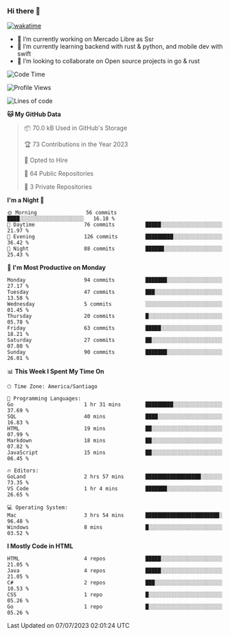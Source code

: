 ### Hi there 👋

[![wakatime](https://wakatime.com/badge/user/330beacb-fb27-4e32-bc38-f8f521bcf832.svg)](https://wakatime.com/@330beacb-fb27-4e32-bc38-f8f521bcf832)

- 🔭 I’m currently working on Mercado Libre as Ssr
- 🌱 I’m currently learning backend with rust & python, and mobile dev with swift
- 👯 I’m looking to collaborate on Open source projects in go & rust

<!--START_SECTION:waka-->
![Code Time](http://img.shields.io/badge/Code%20Time-126%20hrs%2026%20mins-blue)

![Profile Views](http://img.shields.io/badge/Profile%20Views-0-blue)

![Lines of code](https://img.shields.io/badge/From%20Hello%20World%20I%27ve%20Written-3.4%20million%20lines%20of%20code-blue)

**🐱 My GitHub Data** 

> 📦 70.0 kB Used in GitHub's Storage 
 > 
> 🏆 73 Contributions in the Year 2023
 > 
> 💼 Opted to Hire
 > 
> 📜 64 Public Repositories 
 > 
> 🔑 3 Private Repositories 
 > 
**I'm a Night 🦉** 

```text
🌞 Morning                56 commits          ████░░░░░░░░░░░░░░░░░░░░░   16.18 % 
🌆 Daytime                76 commits          █████░░░░░░░░░░░░░░░░░░░░   21.97 % 
🌃 Evening                126 commits         █████████░░░░░░░░░░░░░░░░   36.42 % 
🌙 Night                  88 commits          ██████░░░░░░░░░░░░░░░░░░░   25.43 % 
```
📅 **I'm Most Productive on Monday** 

```text
Monday                   94 commits          ███████░░░░░░░░░░░░░░░░░░   27.17 % 
Tuesday                  47 commits          ███░░░░░░░░░░░░░░░░░░░░░░   13.58 % 
Wednesday                5 commits           ░░░░░░░░░░░░░░░░░░░░░░░░░   01.45 % 
Thursday                 20 commits          █░░░░░░░░░░░░░░░░░░░░░░░░   05.78 % 
Friday                   63 commits          █████░░░░░░░░░░░░░░░░░░░░   18.21 % 
Saturday                 27 commits          ██░░░░░░░░░░░░░░░░░░░░░░░   07.80 % 
Sunday                   90 commits          ███████░░░░░░░░░░░░░░░░░░   26.01 % 
```


📊 **This Week I Spent My Time On** 

```text
🕑︎ Time Zone: America/Santiago

💬 Programming Languages: 
Go                       1 hr 31 mins        █████████░░░░░░░░░░░░░░░░   37.69 % 
SQL                      40 mins             ████░░░░░░░░░░░░░░░░░░░░░   16.83 % 
HTML                     19 mins             ██░░░░░░░░░░░░░░░░░░░░░░░   07.99 % 
Markdown                 18 mins             ██░░░░░░░░░░░░░░░░░░░░░░░   07.82 % 
JavaScript               15 mins             ██░░░░░░░░░░░░░░░░░░░░░░░   06.45 % 

🔥 Editors: 
GoLand                   2 hrs 57 mins       ██████████████████░░░░░░░   73.35 % 
VS Code                  1 hr 4 mins         ███████░░░░░░░░░░░░░░░░░░   26.65 % 

💻 Operating System: 
Mac                      3 hrs 54 mins       ████████████████████████░   96.48 % 
Windows                  8 mins              █░░░░░░░░░░░░░░░░░░░░░░░░   03.52 % 
```

**I Mostly Code in HTML** 

```text
HTML                     4 repos             █████░░░░░░░░░░░░░░░░░░░░   21.05 % 
Java                     4 repos             █████░░░░░░░░░░░░░░░░░░░░   21.05 % 
C#                       2 repos             ███░░░░░░░░░░░░░░░░░░░░░░   10.53 % 
CSS                      1 repo              █░░░░░░░░░░░░░░░░░░░░░░░░   05.26 % 
Go                       1 repo              █░░░░░░░░░░░░░░░░░░░░░░░░   05.26 % 
```




 Last Updated on 07/07/2023 02:01:24 UTC
<!--END_SECTION:waka-->
